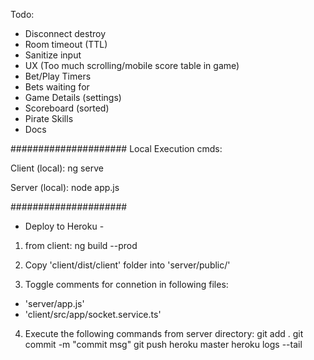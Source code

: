 Todo:
- Disconnect destroy
- Room timeout (TTL)
- Sanitize input
- UX (Too much scrolling/mobile score table in game)
- Bet/Play Timers
- Bets waiting for
- Game Details (settings)
- Scoreboard (sorted)
- Pirate Skills
- Docs

#####################
Local Execution cmds:

Client (local):
ng serve

Server (local):
node app.js

#####################
- Deploy to Heroku -

1. from client: ng build --prod

2. Copy 'client/dist/client' folder into 'server/public/'

3. Toggle comments for connetion in following files:
- 'server/app.js'
- 'client/src/app/socket.service.ts'

4. Execute the following commands from server directory:
git add .
git commit -m "commit msg"
git push heroku master
heroku logs --tail